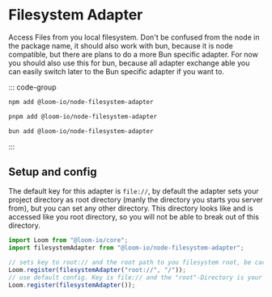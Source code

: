 ---
---

# Filesystem Adapter

Access Files from you local filesystem. Don't be confused from the node in the package name, it should also work with bun, because it is node compatible, but there are plans to do a more Bun specific adapter. For now you should also use this for bun, because all adapter exchange able you can easily switch later to the Bun specific adapter if you want to.

::: code-group

```sh [npm]
npm add @loom-io/node-filesystem-adapter
```

```sh [pnpm]
pnpm add @loom-io/node-filesystem-adapter
```

```sh [bun]
bun add @loom-io/node-filesystem-adapter
```

:::

## Setup and config

The default key for this adapter is `file://`, by default the adapter sets your project directory as root directory (manly the directory you starts you server from), but you can set any other directory. This directory looks like and is accessed like you root directory, so you will not be able to break out of this directory.

```ts
import Loom from "@loom-io/core";
import filesystemAdapter from "@loom-io/node-filesystem-adapter";

// sets key to root:// and the root path to you filesystem root, be careful
Loom.register(filesystemAdapter("root://", "/"));
// use default config. Key is file:// and the "root"-Directory is your project root
Loom.register(filesystemAdapter());
```
